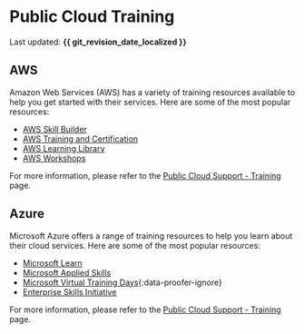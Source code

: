 # Public Cloud Training

Last updated: **{{ git_revision_date_localized }}**

## AWS

Amazon Web Services (AWS) has a variety of training resources available to help you get started with their services. Here are some of the most popular resources:

- [AWS Skill Builder](https://explore.skillbuilder.aws/learn)
- [AWS Training and Certification](https://www.aws.training/)
- [AWS Learning Library](https://www.aws.training/LearningLibrary)
- [AWS Workshops](https://workshops.aws/)

For more information, please refer to the [Public Cloud Support - Training](https://digital.gov.bc.ca/cloud/services/public/get-support/#training) page.

## Azure

Microsoft Azure offers a range of training resources to help you learn about their cloud services. Here are some of the most popular resources:

- [Microsoft Learn](https://learn.microsoft.com/en-us/training/)
- [Microsoft Applied Skills](https://learn.microsoft.com/en-us/credentials/browse/?credential_types=applied%20skills)
- [Microsoft Virtual Training Days](https://events.microsoft.com/en-us/mvtd?language=English){:data-proofer-ignore}
- [Enterprise Skills Initiative](https://esi.microsoft.com/)

For more information, please refer to the [Public Cloud Support - Training](https://digital.gov.bc.ca/cloud/services/public/get-support/#training) page.
